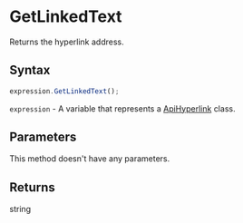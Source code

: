 # GetLinkedText

Returns the hyperlink address.

## Syntax

```javascript
expression.GetLinkedText();
```

`expression` - A variable that represents a [ApiHyperlink](../ApiHyperlink.md) class.

## Parameters

This method doesn't have any parameters.

## Returns

string